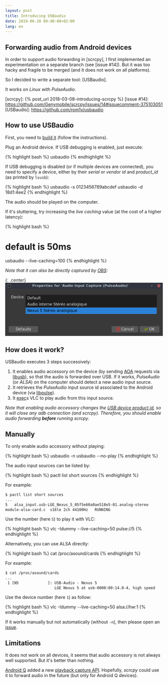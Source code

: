 ```yaml
---
layout: post
title: Introducing USBaudio
date: 2019-06-20 09:40:00+02:00
lang: en
---
```


## Forwarding audio from Android devices

In order to support audio forwarding in [scrcpy], I first implemented an
experimentation on a separate branch (see [issue #14]). But it was too hacky
and fragile to be merged (and it does not work on all platforms).

So I decided to write a separate tool: [USBaudio].

It works on _Linux_ with _PulseAudio_.

[scrcpy]: {% post_url 2018-03-08-introducing-scrcpy %}
[issue #14]: https://github.com/Genymobile/scrcpy/issues/14#issuecomment-375103051
[USBaudio]: https://github.com/rom1v/usbaudio


## How to use USBaudio

First, you need to [build it][build] (follow the instructions).

[build]: https://github.com/rom1v/usbaudio/tree/master/README.md#build

Plug an Android device. If USB debugging is enabled, just execute:

{% highlight bash %}
usbaudio
{% endhighlight %}

If USB debugging is disabled (or if multiple devices are connected), you need to
specify a device, either by their _serial_ or _vendor id_ and _product_id_ (as
printed by `lsusb`):

{% highlight bash %}
usbaudio -s 0123456789abcdef
usbaudio -d 18d1:4ee2
{% endhighlight %}

The audio should be played on the computer.

If it's stuttering, try increasing the _live caching_ value (at the cost of a
higher latency):

{% highlight bash %}
# default is 50ms
usbaudio --live-caching=100
{% endhighlight %}

_Note that it can also be directly captured by [OBS]:_

{: .center}
![obs](https://raw.githubusercontent.com/rom1v/blog.rom1v.com/master/assets/usbaudio/obs.png)

[OBS]: https://obsproject.com/

## How does it work?

USBaudio executes 3 steps successively:

 1. It enables audio accessory on the device (by sending [AOA] requests via
    [libusb]), so that the audio is forwarded over USB. If it works,
    _PulseAudio_ (or _ALSA_) on the computer should detect a new audio input
    source.
 2. It retrieves the _PulseAudio_ input source id associated to the Android
    device (via [libpulse]).
 3. It [exec]s VLC to play audio from this input source.

[AOA]: https://source.android.com/devices/accessories/aoa2
[libusb]: https://libusb.info/
[libpulse]: https://freedesktop.org/software/pulseaudio/doxygen/
[exec]: https://linux.die.net/man/3/exec

_Note that enabling audio accessory changes the [USB device product id][pid],
so it will close any adb connection (and scrcpy). Therefore, you should enable
audio forwarding **before** running scrcpy._

[pid]: https://source.android.com/devices/accessories/aoa2#detecting-android-open-accessory-20-support


## Manually

To only enable audio accessory without playing:

{% highlight bash %}
usbaudio -n
usbaudio --no-play
{% endhighlight %}

The audio input sources can be listed by:

{% highlight bash %}
pactl list short sources
{% endhighlight %}

For example:

```
$ pactl list short sources
...
5   alsa_input.usb-LGE_Nexus_5_05f5e60a0ae518e5-01.analog-stereo     module-alsa-card.c  s16le 2ch 44100Hz   RUNNING
```

Use the number (here `5`) to play it with VLC:

{% highlight bash %}
vlc -Idummy --live-caching=50 pulse://5
{% endhighlight %}

Alternatively, you can use ALSA directly:

{% highlight bash %}
cat /proc/asound/cards
{% endhighlight %}

For example:

```
$ cat /proc/asound/cards
...
 1 [N5             ]: USB-Audio - Nexus 5
                      LGE Nexus 5 at usb-0000:00:14.0-4, high speed
```

Use the device number (here `1`) as follow:

{% highlight bash %}
vlc -Idummy --live-caching=50 alsa://hw:1
{% endhighlight %}

If it works manually but not automatically (without `-n`), then please open an
[issue].

[issue]: https://github.com/rom1v/usbaudio/issues


## Limitations

It does not work on all devices, it seems that audio accessory is not always
well supported. But it's better than nothing.

[Android Q] added a new [playback capture API][androidq-api]. Hopefully,
_scrcpy_ could use it to forward audio in the future (but only for Android Q
devices).

[Android Q]: https://en.wikipedia.org/wiki/Android_Q
[androidq-api]: https://developer.android.com/preview/features/playback-capture

